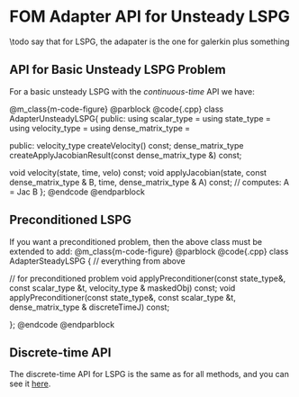 
# FOM Adapter API for Unsteady LSPG

\todo say that for LSPG, the adapater is the one for galerkin plus something

## API for Basic Unsteady LSPG Problem

For a basic unsteady LSPG with the *continuous-time* API we have:

@m_class{m-code-figure} @parblock
@code{.cpp}
class AdapterUnsteadyLSPG{
public:
  using scalar_type =
  using state_type =
  using velocity_type =
  using dense_matrix_type =

public:
  velocity_type createVelocity() const;
  dense_matrix_type createApplyJacobianResult(const dense_matrix_type &) const;

  void velocity(state, time, velo) const;
  void applyJacobian(state, const dense_matrix_type & B, time, dense_matrix_type & A) const; // computes: A = Jac B
};
@endcode
@endparblock

## Preconditioned LSPG
If you want a preconditioned problem, then the above class must be extended to add:
@m_class{m-code-figure} @parblock
@code{.cpp}
class AdapterSteadyLSPG
{
  // everything from above

  // for preconditioned problem
  void applyPreconditioner(const state_type&, const scalar_type &t, velocity_type & maskedObj) const;
  void applyPreconditioner(const state_type&, const scalar_type &t, dense_matrix_type & discreteTimeJ) const;

};
@endcode
@endparblock

<!--   // for preconditioned problem
  // for masked problem
  residual_type createApplyMaskResult(const residual_type & unmaskedObj) const;
  dense_matrix_type createApplyMaskResult(const dense_matrix_type & unmaskedObj) const;
  void applyMask(const unmaskedObj, residual_type & maskedObj) const;
  void applyMask(const unmaskedObj, dense_matrix_type & maskedObj) const;
 -->

## Discrete-time API

The discrete-time API for LSPG is the same as for all methods,
and you can see it [here](./md_pages_adapter_apis_adapter_discrete_time_api.html).
